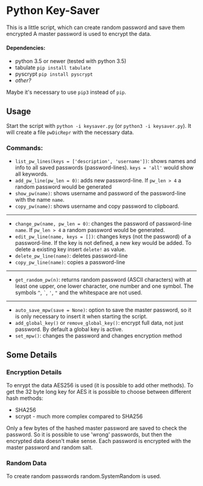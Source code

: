 # Python Key-Saver
This is a little script, which can create random password and save them encrypted
A master password is used to encrypt the data.

#### Dependencies:
* python 3.5 or newer (tested with python 3.5)
* tabulate `pip install tabulate`
* pyscrypt `pip install pyscrypt`
* _other?_

Maybe it's necessary to use `pip3` instead of `pip`.

## Usage
Start the script with `python -i keysaver.py` (or `python3 -i keysaver.py`). It will create a file `pwDicRepr` with the necessary data.

### Commands:
* `list_pw_lines(keys = ['description', 'username'])`: shows names and info to all saved passwords (password-lines). `keys = 'all'` would show all keywords.
* `add_pw_line(pw_len = 0)`: adds new password-line. If `pw_len > 4` a random password would be generated
* `show_pw(name)`: shows username and password of the password-line with the name `name`.
* `copy_pw(name)`: shows username and copy password to clipboard.
---
* `change_pw(name, pw_len = 0)`: changes the password of password-line `name`. If `pw_len > 4` a random password would be generated.
* `edit_pw_line(name, keys = [])`: changes keys (not the password) of a password-line. If the key is not defined, a new key would be added. To delete a existing key insert `delete!` as value.
* `delete_pw_line(name)`: deletes password-line
* `copy_pw_line(name)`: copies a password-line
---
* `get_random_pw(n)`: returns random password (ASCII characters) with at least one upper, one lower character, one number and one symbol. The symbols `^`, `` ` ``, `'`, `` " `` and the whitespace are not used.
---
* `auto_save_mpw(save = None)`: option to save the master password, so it is only necessary to insert it when starting the script.
* `add_global_key()` or `remove_global_key()`: encrypt full data, not just password. By default a global key is active.
* `set_mpw()`: changes the password and changes encryption method

## Some Details
### Encryption Details
To enrypt the data AES256 is used (it is possible to add other methods). To get the 32 byte long key for AES it is possible to choose between different hash methods:
* SHA256
* scrypt - much more complex compared to SHA256

Only a few bytes of the hashed master password are saved to check the password. So it is possible to use 'wrong' passwords, but then the encrypted data doesn't make sense. Each password is encrypted with the master password and random salt.

### Random Data
To create random passwords random.SystemRandom is used.

